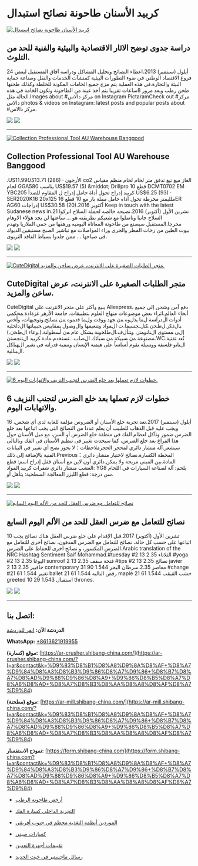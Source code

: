 # كربيد الأسنان طاحونة نصائح استبدال

<a href="https://swt.shibang-china.com/?l=ar&img&k=%D9%83%D8%B1%D8%A8%D9%8A%D8%AF+%D8%A7%D9%84%D8%A3%D8%B3%D9%86%D8%A7%D9%86+%D8%B7%D8%A7%D8%AD%D9%88%D9%86%D8%A9+%D9%86%D8%B5%D8%A7%D8%A6%D8%AD+%D8%A7%D8%B3%D8%AA%D8%A8%D8%AF%D8%A7%D9%84" target="_blank">![كربيد الأسنان طاحونة نصائح استبدال](http://static.shibang-china.com/all-800x300/920.jpg)</a>

## دراسة جدوى توضح الاثار الاقتصادية والبيئية والفنية للحد من التلوث.
24 أيلول (سبتمبر) 2013.اعطاء النصائح وتحليل المشاكل ودراسة آفاق المستقبل لبعض فروع الاقتصاد الوطني في ضوء التطورات البيئية كمنشآت الخدمات والنقل وصناعة حماية البيئة والتجارة.في هذه العملية يتم مزج جميع الخامات المكونة للخلطة وكذلك طحنها طحن رطب وبعد مرور 8ساعات تقريبا يتم أخذ عينة من الطاحونة وتكون الخامة في هذه الحالة مثل.Images about #مركز دالاس on Instagram PictaramCheck out #مركز دالاس photos &amp; videos on Instagram: latest posts and popular posts about #مركز دالاس.


<a href="https://whatsapp.shibangsoft.com/WhatsApp.php" target="_blank" title="WhatsApp">![](http://static.shibang-china.com/icon/whatsapp.png)</a> <a href="https://swt.shibang-china.com/?l=ar&icon&k=%D9%83%D8%B1%D8%A8%D9%8A%D8%AF+%D8%A7%D9%84%D8%A3%D8%B3%D9%86%D8%A7%D9%86+%D8%B7%D8%A7%D8%AD%D9%88%D9%86%D8%A9+%D9%86%D8%B5%D8%A7%D8%A6%D8%AD+%D8%A7%D8%B3%D8%AA%D8%A8%D8%AF%D8%A7%D9%84" target="_blank">![](http://static.shibang-china.com/icon/chat-ar.png)</a>

---

<a href="https://swt.shibang-china.com/?l=ar&img&k=%D9%83%D8%B1%D8%A8%D9%8A%D8%AF+%D8%A7%D9%84%D8%A3%D8%B3%D9%86%D8%A7%D9%86+%D8%B7%D8%A7%D8%AD%D9%88%D9%86%D8%A9+%D9%86%D8%B5%D8%A7%D8%A6%D8%AD+%D8%A7%D8%B3%D8%AA%D8%A8%D8%AF%D8%A7%D9%84" target="_blank">![Collection Professional Tool AU Warehouse Banggood](http://static.shibang-china.com/all-800x300/655.jpg)</a>

## Collection Professional Tool AU Warehouse Banggood
.US$11.99 US$13.71 (286) &middot; الأرجون co2 الغاز ميغ تيغ تدفق متر لحام لحام منظم مقياس لحام GGA580 يناسب US$19.57 (5) &middot; Drillpro 10 قطع DCMT0702 EM YBC205 كربيد إدراج تحول أداة حامل إدراج ل المقاوم للصدأ US$6.25 (93) &middot; SER2020K16 20x125 ملليمتر مخرطة تحول أداة حامل مملة بار مع 10 قطع 16ER AG60 إدراجات US$30.58 (20).أكتوبر 2016 Keep in touch with the latest Sudanese news in.21 تشرين الأول (أكتوبر) 2016.نصيحه خالصه لحملة السلاح اتركوا السلاح جانبا وناضلوا مع شعبكم بطريقته هو … ساعتها لن يجد هؤلاء الاوهام مخرجا.المستقبل سيصنع من طاحونة المعاناة اليوميه ورهقها من حمى الملاريا وتهدم بيوت الطين من زخات المطر والجرى وراء المواصلات مع تباشير الصبح مستبقين الديوك فى صياحها … ممن جلدوا بسياط الفاقد التربوى.


<a href="https://whatsapp.shibangsoft.com/WhatsApp.php" target="_blank" title="WhatsApp">![](http://static.shibang-china.com/icon/whatsapp.png)</a> <a href="https://swt.shibang-china.com/?l=ar&icon&k=%D9%83%D8%B1%D8%A8%D9%8A%D8%AF+%D8%A7%D9%84%D8%A3%D8%B3%D9%86%D8%A7%D9%86+%D8%B7%D8%A7%D8%AD%D9%88%D9%86%D8%A9+%D9%86%D8%B5%D8%A7%D8%A6%D8%AD+%D8%A7%D8%B3%D8%AA%D8%A8%D8%AF%D8%A7%D9%84" target="_blank">![](http://static.shibang-china.com/icon/chat-ar.png)</a>

---

<a href="https://swt.shibang-china.com/?l=ar&img&k=%D9%83%D8%B1%D8%A8%D9%8A%D8%AF+%D8%A7%D9%84%D8%A3%D8%B3%D9%86%D8%A7%D9%86+%D8%B7%D8%A7%D8%AD%D9%88%D9%86%D8%A9+%D9%86%D8%B5%D8%A7%D8%A6%D8%AD+%D8%A7%D8%B3%D8%AA%D8%A8%D8%AF%D8%A7%D9%84" target="_blank">![CuteDigital متجر الطلبات الصغيرة على الانترنت، عرض ساخن والمزيد.](http://static.shibang-china.com/all-800x300/523.jpg)</a>

## CuteDigital متجر الطلبات الصغيرة على الانترنت، عرض ساخن والمزيد.
CuteDigital يبيع وأكثر على متجر الانترنت على Aliexpress، دفع آمن وشحن إلى جميع أنحاء العالم.اثراء بعض موضوعات منهاج العلوم بتطبيقات. جامعة الأزهر غزةﺎدة ﻤﺤﻜﻤﻲ أدوات اﻝدراﺴﺔ ﻝﻤﺎ ﺒذﻝوﻩ ﻤن ﺠﻬد ووﻗت وﻝﻤﺎ ﻗدﻤوﻩ ﻤن ﻨﺼﺎﺌﺢ.وﺘوﺠﻴﻬﺎت، وأﺨص ﺒﺎﻝذﻜر.ﻝطﺤن ﻜﺘل.ﺠﺴﻴﻤﺎ.ت اﻝﻤواد وﺘﻨﻌﻴﻤﻬﺎ واﻝوﺼول ﺒﻤﻘﺎﻴﻴس ﺤﺒﻴﺒﺎﺘﻬﺎ اﻝداﺨﻠﻴﺔ إﻝﻰ ﻤﺴﺘوى اﻝﻨﺎﻨوﻤﺘر، وﺘﺘﺄﻝف.اﻝطﺎﺤوﻨﺔ ﺒﺸﻜل ﻋﺎم ﻤن أﺴطواﻨﺔ.(.وﻋﺎء اﻝطﺤن.) ﻤﺼﻨوﻋﺔ ﻤن ﺴﺒﻴﻜﺔ ﻤن ﺴﺒﺎﺌك اﻝﺼﻠب. .ﺘﺴﺘﺨدم.ﻤﺎدة ﻜرﺒﻴد اﻝﺘﻨﺠﺴﺘن.WC.ﺘُﻌد ﺘﻘﻨﻴﺔ اﻝﻨﺎﻨو ﻓﻠﺴﻔﺔ ووﺴﻴﻠﺔ ﺘﻘوم أﺴﺎﺴﺎً ﻋﻠﻰ ﻫﻴﻤﻨﺔ اﻹﻨﺴﺎن وﺘﻨﻤﻴﺔ ﻗدراﺘﻪ ﻓﻲ ﺘﻐﻴﻴر اﻝﻬﻴﺎﻜل اﻝﺒﻨﺎﺌﻴﺔ.


<a href="https://whatsapp.shibangsoft.com/WhatsApp.php" target="_blank" title="WhatsApp">![](http://static.shibang-china.com/icon/whatsapp.png)</a> <a href="https://swt.shibang-china.com/?l=ar&icon&k=%D9%83%D8%B1%D8%A8%D9%8A%D8%AF+%D8%A7%D9%84%D8%A3%D8%B3%D9%86%D8%A7%D9%86+%D8%B7%D8%A7%D8%AD%D9%88%D9%86%D8%A9+%D9%86%D8%B5%D8%A7%D8%A6%D8%AD+%D8%A7%D8%B3%D8%AA%D8%A8%D8%AF%D8%A7%D9%84" target="_blank">![](http://static.shibang-china.com/icon/chat-ar.png)</a>

---

<a href="https://swt.shibang-china.com/?l=ar&img&k=%D9%83%D8%B1%D8%A8%D9%8A%D8%AF+%D8%A7%D9%84%D8%A3%D8%B3%D9%86%D8%A7%D9%86+%D8%B7%D8%A7%D8%AD%D9%88%D9%86%D8%A9+%D9%86%D8%B5%D8%A7%D8%A6%D8%AD+%D8%A7%D8%B3%D8%AA%D8%A8%D8%AF%D8%A7%D9%84" target="_blank">![6 خطوات لازم تعملها بعد خلع الضرس لتجنب النزيف والاتهابات اليوم.](http://static.shibang-china.com/all-800x300/490.jpg)</a>

## 6 خطوات لازم تعملها بعد خلع الضرس لتجنب النزيف والاتهابات اليوم.
16 أيلول (سبتمبر) 2017.تعد تجربة خلع الأسنان أو الضروس مؤلمة للغاية لدى أى شخص، ويجب عليه قبل الذهاب للطبيب أن يعلم عددا من النصائح التى يجب اتباعها بعد خلع الضرس.ضمور وتآكل لعظام الفك فى منطقة خلع الضرس أو السن، مع ميل الأسنان حول هذا الفراغ بعد خلع الضرس، كما سيحدث تغيير فى تنظيم الأسنان فى الفك وبالتالى سيشعر.آلة منشار دائري لمحجر الحجرملاحظات：لا يجوز نصح أي تغيير في البيانات الفنية بالإضافة إلى ذلك.Previous：المحطة الكسارة.نصائح لاختيار منشار دائري المادة.بين المبنى مريحة ولا يمكن.دائري أون لاين مع أسنان قفل إدراج.اسم: قطع العشب منشار دائري شفرات كربيد المواد: YG8 يلحم: آلة لصناعة السيارات في اللحام سن درجة: قطع الليزر المعالجة السطحية: يتأهل أو.


<a href="https://whatsapp.shibangsoft.com/WhatsApp.php" target="_blank" title="WhatsApp">![](http://static.shibang-china.com/icon/whatsapp.png)</a> <a href="https://swt.shibang-china.com/?l=ar&icon&k=%D9%83%D8%B1%D8%A8%D9%8A%D8%AF+%D8%A7%D9%84%D8%A3%D8%B3%D9%86%D8%A7%D9%86+%D8%B7%D8%A7%D8%AD%D9%88%D9%86%D8%A9+%D9%86%D8%B5%D8%A7%D8%A6%D8%AD+%D8%A7%D8%B3%D8%AA%D8%A8%D8%AF%D8%A7%D9%84" target="_blank">![](http://static.shibang-china.com/icon/chat-ar.png)</a>

---

<a href="https://swt.shibang-china.com/?l=ar&img&k=%D9%83%D8%B1%D8%A8%D9%8A%D8%AF+%D8%A7%D9%84%D8%A3%D8%B3%D9%86%D8%A7%D9%86+%D8%B7%D8%A7%D8%AD%D9%88%D9%86%D8%A9+%D9%86%D8%B5%D8%A7%D8%A6%D8%AD+%D8%A7%D8%B3%D8%AA%D8%A8%D8%AF%D8%A7%D9%84" target="_blank">![نصائح للتعامل مع ضرس العقل للحد من الألم اليوم السابع](http://static.shibang-china.com/all-800x300/982.jpg)</a>

## نصائح للتعامل مع ضرس العقل للحد من الألم اليوم السابع
10 تشرين الأول (أكتوبر) 2017.قبل الإقدام على خلع ضرس العقل هناك نصائح يجب اتباعها على حسب كل حالة، نصائح للتعامل مع الضرس المدفون، نصائح أخرى للتعامل مع الضرس المكسور، و نصائح اخرى للحفاظ على الضرس.Arabic translation of the NRC Hashtag Sentiment Saif Mohammad.#tuesday #الثلاثاء 2.35 13 2 #yoga #اليوغا 2.35 13 2 sunroof فتحة سقف 2.35 13 2 #tips #نصائح 2.35 13 2 javier خافيير 2.35 13 2 contemporary معاصر 2.35.سرطان البحر 1.544 90 31 #change #تغيير 1.544 61 21 ballet رقص الباليه 1.544 61 21 maple خشب القيقب 1.544 61 21 greeted استقبال 1.543 29 10 thrones.


<a href="https://whatsapp.shibangsoft.com/WhatsApp.php" target="_blank" title="WhatsApp">![](http://static.shibang-china.com/icon/whatsapp.png)</a> <a href="https://swt.shibang-china.com/?l=ar&icon&k=%D9%83%D8%B1%D8%A8%D9%8A%D8%AF+%D8%A7%D9%84%D8%A3%D8%B3%D9%86%D8%A7%D9%86+%D8%B7%D8%A7%D8%AD%D9%88%D9%86%D8%A9+%D9%86%D8%B5%D8%A7%D8%A6%D8%AD+%D8%A7%D8%B3%D8%AA%D8%A8%D8%AF%D8%A7%D9%84" target="_blank">![](http://static.shibang-china.com/icon/chat-ar.png)</a>

---
## اتصل بنا:

**الدردشة الآن:** [انقر للدردشة](https://swt.shibang-china.com?l=ar&contact&k=%D9%83%D8%B1%D8%A8%D9%8A%D8%AF+%D8%A7%D9%84%D8%A3%D8%B3%D9%86%D8%A7%D9%86+%D8%B7%D8%A7%D8%AD%D9%88%D9%86%D8%A9+%D9%86%D8%B5%D8%A7%D8%A6%D8%AD+%D8%A7%D8%B3%D8%AA%D8%A8%D8%AF%D8%A7%D9%84)

**WhatsApp:**  [+8613621919955](https://whatsapp.shibangsoft.com/WhatsApp.php)

**موقع (كسارة):** [https://ar-crusher.shibang-china.com/](https://ar-crusher.shibang-china.com/?l=ar&contact&k=%D9%83%D8%B1%D8%A8%D9%8A%D8%AF+%D8%A7%D9%84%D8%A3%D8%B3%D9%86%D8%A7%D9%86+%D8%B7%D8%A7%D8%AD%D9%88%D9%86%D8%A9+%D9%86%D8%B5%D8%A7%D8%A6%D8%AD+%D8%A7%D8%B3%D8%AA%D8%A8%D8%AF%D8%A7%D9%84)

**موقع (مطحنة):** [https://ar-mill.shibang-china.com/](https://ar-mill.shibang-china.com/?l=ar&contact&k=%D9%83%D8%B1%D8%A8%D9%8A%D8%AF+%D8%A7%D9%84%D8%A3%D8%B3%D9%86%D8%A7%D9%86+%D8%B7%D8%A7%D8%AD%D9%88%D9%86%D8%A9+%D9%86%D8%B5%D8%A7%D8%A6%D8%AD+%D8%A7%D8%B3%D8%AA%D8%A8%D8%AF%D8%A7%D9%84)

**نموذج الاستفسار:** [https://form.shibang-china.com](https://form.shibang-china.com?l=ar&contact&k=%D9%83%D8%B1%D8%A8%D9%8A%D8%AF+%D8%A7%D9%84%D8%A3%D8%B3%D9%86%D8%A7%D9%86+%D8%B7%D8%A7%D8%AD%D9%88%D9%86%D8%A9+%D9%86%D8%B5%D8%A7%D8%A6%D8%AD+%D8%A7%D8%B3%D8%AA%D8%A8%D8%AF%D8%A7%D9%84)

* [أرخص طاحونة الرطب](../25/%D8%A3%D8%B1%D8%AE%D8%B5%20%D8%B7%D8%A7%D8%AD%D9%88%D9%86%D8%A9%20%D8%A7%D9%84%D8%B1%D8%B7%D8%A8.md)

* [التجربة الداخلي كسارة الفك](../23/%D8%A7%D9%84%D8%AA%D8%AC%D8%B1%D8%A8%D8%A9%20%D8%A7%D9%84%D8%AF%D8%A7%D8%AE%D9%84%D9%8A%20%D9%83%D8%B3%D8%A7%D8%B1%D8%A9%20%D8%A7%D9%84%D9%81%D9%83.md)

* [الموردين أنظمة التغذية محطم في جنوب أفريقي](../23/%D8%A7%D9%84%D9%85%D9%88%D8%B1%D8%AF%D9%8A%D9%86%20%D8%A3%D9%86%D8%B8%D9%85%D8%A9%20%D8%A7%D9%84%D8%AA%D8%BA%D8%B0%D9%8A%D8%A9%20%D9%85%D8%AD%D8%B7%D9%85%20%D9%81%D9%8A%20%D8%AC%D9%86%D9%88%D8%A8%20%D8%A3%D9%81%D8%B1%D9%8A%D9%82%D9%8A.md)

* [كسارات صيني](../21/%D9%83%D8%B3%D8%A7%D8%B1%D8%A7%D8%AA%20%D8%B5%D9%8A%D9%86%D9%8A.md)

* [تقييمات أجهزة التعدين](../23/%D8%AA%D9%82%D9%8A%D9%8A%D9%85%D8%A7%D8%AA%20%D8%A3%D8%AC%D9%87%D8%B2%D8%A9%20%D8%A7%D9%84%D8%AA%D8%B9%D8%AF%D9%8A%D9%86.md)

* [رسائل ماجستير في خبث الحديد](../21/%D8%B1%D8%B3%D8%A7%D8%A6%D9%84%20%D9%85%D8%A7%D8%AC%D8%B3%D8%AA%D9%8A%D8%B1%20%D9%81%D9%8A%20%D8%AE%D8%A8%D8%AB%20%D8%A7%D9%84%D8%AD%D8%AF%D9%8A%D8%AF.md)